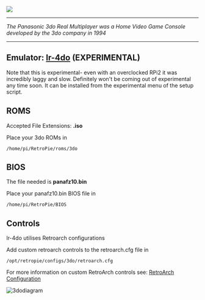 ![](http://vignette3.wikia.nocookie.net/retroconsoles/images/7/74/R.E.A.L_3DO_Interactive_Multiplayer_logo.png/revision/latest?cb=20130607161233)
***
_The Panasonic 3do Real Multiplayer was a Home Video Game Console developed by the 3do company in 1994_

***
## Emulator: [lr-4do](https://github.com/libretro/4do-libretro) (EXPERIMENTAL)

Note that this is experimental- even with an overclocked RPi2 it was incredibly laggy and slow. Definitely won't be coming out of experimental any time soon. It can be installed from the experimental menu of the setup script.

## ROMS
Accepted File Extensions: **.iso**

Place your 3do ROMs in
```
/home/pi/RetroPie/roms/3do
```
## BIOS

The file needed is **panafz10.bin**

Place your panafz10.bin BIOS file in
```
/home/pi/RetroPie/BIOS
```
## Controls

lr-4do utilises Retroarch configurations

Add custom retroarch controls to the retroarch.cfg file in
```shell
/opt/retropie/configs/3do/retroarch.cfg
```
For more information on custom RetroArch controls see: [RetroArch Configuration](https://github.com/petrockblog/RetroPie-Setup/wiki/RetroArch-Configuration)

![3dodiagram](https://cloud.githubusercontent.com/assets/10035308/8237801/0ae4d6fc-15af-11e5-803f-8ba408d48362.png)